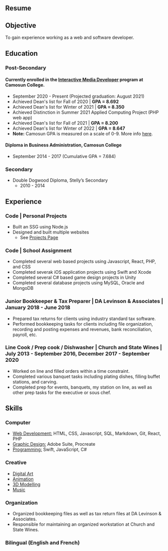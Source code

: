 <section class="content" markdown="1">

# Resume

<div class="resumeSpacing" markdown="1">

## Objective
To gain experience working as a web and software developer.


## Education

### Post-Secondary

#### Currently enrolled in the <a href="https://camosun.ca/programs-courses/find-program/interactive-media-developer-technologist-diploma" target="_blank" id="resume">Interactive Media Developer</a> program at Camosun College.
- September 2020 - Present (Projected graduation: August 2021) 
- Achieved Dean's list for Fall of 2020 | **GPA = 8.692**
- Achieved Dean's list for Winter of 2021 | **GPA = 8.350**
- Achieved Distinction in Summer 2021 Applied Computing Project (PHP web app)
- Achieved Dean's list for Fall of 2021 | **GPA = 8.200**
- Achieved Dean's list for Winter of 2022 | **GPA = 8.647**
- **Note:** Camosun GPA is measured on a scale of 0-9. More info <a href="https://camosun.ca/registration-records/student-records/camosun-grading-systems" target="_blank">here</a>.


#### Diploma in Business Administration, Camosun College
- September 2014 - 2017 (Cumulative GPA = 7.684)
	 	
### Secondary
- Double Dogwood Diploma, Stelly’s Secondary
	- 2010 - 2014
	 	

## Experience

### Code | Personal Projects
- Built an SSG using Node.js
- Designed and built multiple websites
	- See <a href="projects.html" target="_blank">Projects Page</a>

### Code | School Assignment
- Completed several web based projects using Javascript, React, PHP, and CSS
- Completed severak iOS application projects using Swift and Xcode
- Completed several C# based game design projects in Unity
- Completed several database projects using MySQL, Oracle and MongoDB

### Junior Bookkeeper &amp; Tax Preparer | DA Levinson &amp; Associates | January 2018 - June 2018
- Prepared tax returns for clients using industry standard tax software.
- Performed bookkeeping tasks for clients including file organization, recording and posting expenses and revenues, bank reconciliation, payroll, etc.

### Line Cook / Prep cook / Dishwasher | Church and State Wines | July 2013 - September 2016, December 2017 - September 2020
- Worked on line and filled orders within a time constraint.
- Completed various banquet tasks including plating dishes, filling buffet stations, and carving.
- Completed prep for events, banquets, my station on line, as well as other prep tasks for the executive or sous chef.


## Skills 

### Computer
- <a href="projects.html#web" target="_blank">Web Development:</a> HTML, CSS, Javascript, SQL, Markdown, Git, React, PHP
- <a href="projects#design" target="_blank">Graphic Design:</a> Adobe Suite, Procreate
- <a href="projects#web" target="_blank">Programming:</a> Swift, JavaScript, C#
	
### Creative
- <a href="art.html" target="_blank">Digital Art</a>
- <a href="animation.html" target="_blank">Animation</a>
- <a href="animation.html#3d" target="_blank">3D Modelling</a>
- <a href="https://scottjoneselectronica.com" target="_blank">Music</a>
	
### Organization
- Organized bookkeeping files as well as tax return files at DA Levinson &amp; Associates.
- Responsible for maintaining an organized workstation at Church and State Wines.
	
### Bilingual (English and French)

</div>
</section>
